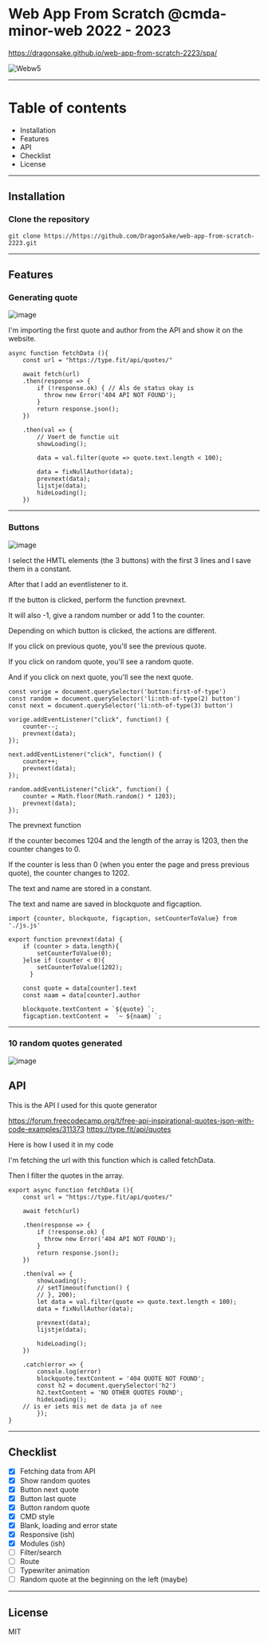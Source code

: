 # Web App From Scratch @cmda-minor-web 2022 - 2023

https://dragonsake.github.io/web-app-from-scratch-2223/spa/

![Webw5](https://user-images.githubusercontent.com/40611000/224275146-19f5494b-ad0f-4e8e-8621-42406bd54646.PNG)

***

# Table of contents

* Installation
* Features
* API
* Checklist
* License

***

## Installation

### Clone the repository

```
git clone https://https://github.com/DragonSake/web-app-from-scratch-2223.git
```

***

## Features

### Generating quote

![image](https://user-images.githubusercontent.com/40611000/224495192-975c8ec2-a09e-4808-80ac-a94c2c6c0571.png)

I'm importing the first quote and author from the API and show it on the website.

```JS
async function fetchData (){
    const url = "https://type.fit/api/quotes/"

    await fetch(url)
    .then(response => {
        if (!response.ok) { // Als de status okay is
          throw new Error('404 API NOT FOUND');
        }
        return response.json();
    })

    .then(val => {
        // Voert de functie uit
        showLoading();

        data = val.filter(quote => quote.text.length < 100);

        data = fixNullAuthor(data);
        prevnext(data);
        lijstje(data);
        hideLoading();
    })
```

***

### Buttons

![image](https://user-images.githubusercontent.com/40611000/224491526-f8fb9d5d-f035-4d0f-83bf-d190cac498cf.png)

I select the HMTL elements (the 3 buttons) with the first 3 lines and I save them in a constant.

After that I add an eventlistener to it. 

If the button is clicked, perform the function prevnext.

It will also -1, give a random number or add 1 to the counter.

Depending on which button is clicked, the actions are different.

If you click on previous quote, you'll see the previous quote.

If you click on random quote, you'll see a random quote.

And if you click on next quote, you'll see the next quote.

```JS
const vorige = document.querySelector('button:first-of-type')
const random = document.querySelector('li:nth-of-type(2) button')
const next = document.querySelector('li:nth-of-type(3) button')

vorige.addEventListener("click", function() {
    counter--;
    prevnext(data);
});

next.addEventListener("click", function() {
    counter++;
    prevnext(data);
});

random.addEventListener("click", function() {
    counter = Math.floor(Math.random() * 1203);
    prevnext(data);
});
```

The prevnext function

If the counter becomes 1204 and the length of the array is 1203, then the counter changes to 0.

If the counter is less than 0 (when you enter the page and press previous quote), the counter changes to 1202.

The text and name are stored in a constant.

The text and name are saved in blockquote and figcaption.

```JS
import {counter, blockquote, figcaption, setCounterToValue} from './js.js'

export function prevnext(data) {
    if (counter > data.length){
        setCounterToValue(0);
    }else if (counter < 0){
        setCounterToValue(1202);
      }

    const quote = data[counter].text
    const naam = data[counter].author

    blockquote.textContent = `${quote} `;
    figcaption.textContent =  `~ ${naam} `;
```

***

### 10 random quotes generated

![image](https://user-images.githubusercontent.com/40611000/224495213-e68409c7-4668-4845-aef2-db75db3b6db8.png)



## API

This is the API I used for this quote generator

https://forum.freecodecamp.org/t/free-api-inspirational-quotes-json-with-code-examples/311373 https://type.fit/api/quotes

Here is how I used it in my code

I'm fetching the url with this function which is called fetchData. 

Then I filter the quotes in the array.

```JS
export async function fetchData (){
    const url = "https://type.fit/api/quotes/"

    await fetch(url)

    .then(response => {
        if (!response.ok) {
          throw new Error('404 API NOT FOUND');
        }
        return response.json();
    })

    .then(val => {
        showLoading();
        // setTimeout(function() {
        // }, 200);
        let data = val.filter(quote => quote.text.length < 100);
        data = fixNullAuthor(data);

        prevnext(data);
        lijstje(data);

        hideLoading();
    })

    .catch(error => {
        console.log(error)
        blockquote.textContent = '404 QUOTE NOT FOUND';
        const h2 = document.querySelector('h2')
        h2.textContent = 'NO OTHER QUOTES FOUND';
        hideLoading();
    // is er iets mis met de data ja of nee
        });
} 
```

***

## Checklist

- [X] Fetching data from API
- [x] Show random quotes
- [x] Button next quote
- [x] Button last quote
- [x] Button random quote
- [x] CMD style
- [x] Blank, loading and error state
- [x] Responsive (ish)
- [x] Modules (ish)
- [ ] Filter/search
- [ ] Route
- [ ] Typewriter animation
- [ ] Random quote at the beginning on the left (maybe)

***

## License

MIT
